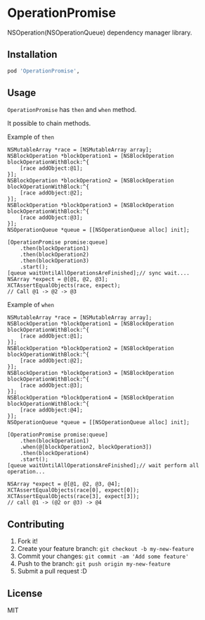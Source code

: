 # OperationPromise

NSOperation(NSOperationQueue) dependency manager library.

## Installation

```ruby
pod 'OperationPromise',
```

## Usage

``OperationPromise`` has ``then`` and ``when`` method.

It possible to chain methods.

Example of ``then``

```objc
NSMutableArray *race = [NSMutableArray array];
NSBlockOperation *blockOperation1 = [NSBlockOperation blockOperationWithBlock:^{
    [race addObject:@1];
}];
NSBlockOperation *blockOperation2 = [NSBlockOperation blockOperationWithBlock:^{
    [race addObject:@2];
}];
NSBlockOperation *blockOperation3 = [NSBlockOperation blockOperationWithBlock:^{
    [race addObject:@3];
}];
NSOperationQueue *queue = [[NSOperationQueue alloc] init];

[OperationPromise promise:queue]
    .then(blockOperation1)
    .then(blockOperation2)
    .then(blockOperation3)
    .start();
[queue waitUntilAllOperationsAreFinished];// sync wait....
NSArray *expect = @[@1, @2, @3];
XCTAssertEqualObjects(race, expect);
// Call @1 -> @2 -> @3
```

Example of ``when``

```objc
NSMutableArray *race = [NSMutableArray array];
NSBlockOperation *blockOperation1 = [NSBlockOperation blockOperationWithBlock:^{
    [race addObject:@1];
}];
NSBlockOperation *blockOperation2 = [NSBlockOperation blockOperationWithBlock:^{
    [race addObject:@2];
}];
NSBlockOperation *blockOperation3 = [NSBlockOperation blockOperationWithBlock:^{
    [race addObject:@3];
}];
NSBlockOperation *blockOperation4 = [NSBlockOperation blockOperationWithBlock:^{
    [race addObject:@4];
}];
NSOperationQueue *queue = [[NSOperationQueue alloc] init];

[OperationPromise promise:queue]
    .then(blockOperation1)
    .when(@[blockOperation2, blockOperation3])
    .then(blockOperation4)
    .start();
[queue waitUntilAllOperationsAreFinished];// wait perform all operation...

NSArray *expect = @[@1, @2, @3, @4];
XCTAssertEqualObjects(race[0], expect[0]);
XCTAssertEqualObjects(race[3], expect[3]);
// call @1 -> (@2 or @3) -> @4
```

## Contributing

1. Fork it!
2. Create your feature branch: `git checkout -b my-new-feature`
3. Commit your changes: `git commit -am 'Add some feature'`
4. Push to the branch: `git push origin my-new-feature`
5. Submit a pull request :D

## License

MIT